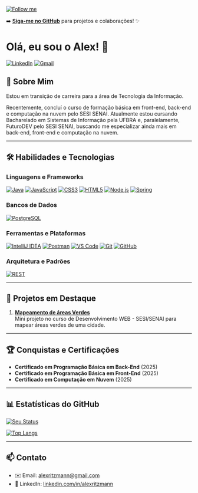 [![Follow me](https://img.shields.io/github/followers/alexritzmann?label=Seguir%20%40alexritzmann&style=social)](https://github.com/alexritzmann)

➡️ **[Siga-me no GitHub](https://github.com/alexritzmann)** para projetos e colaborações! ✨

# Olá, eu sou o Alex! 👋

[![LinkedIn](https://img.shields.io/badge/LinkedIn-0077B5?style=for-the-badge&logo=linkedin&logoColor=white)](https://www.linkedin.com/in/alexritzmann/)
[![Gmail](https://img.shields.io/badge/Gmail-D14836?style=for-the-badge&logo=gmail&logoColor=white)](mailto:alexritzmann@gmail.com)

## 🚀 Sobre Mim
Estou em transição de carreira para a área de Tecnologia da Informação.

Recentemente, concluí o curso de formação básica em front-end, back-end e computação na nuvem pelo SESI SENAI.
Atualmente estou cursando Bacharelado em Sistemas de Informação pela UFBRA e, paralelamente, FuturoDEV pelo SESI SENAI, buscando me especializar ainda mais em back-end, front-end e computação na nuvem.

---

## 🛠 Habilidades e Tecnologias

### Linguagens e Frameworks
[![Java](https://img.shields.io/badge/Java-ED8B00?style=for-the-badge&logo=openjdk&logoColor=white)](https://www.oracle.com/java/)
[![JavaScript](https://img.shields.io/badge/JavaScript-F7DF1E?style=for-the-badge&logo=javascript&logoColor=black)](https://developer.mozilla.org/en-US/docs/Web/JavaScript)
[![CSS3](https://img.shields.io/badge/CSS3-1572B6?style=for-the-badge&logo=css3&logoColor=white)](https://developer.mozilla.org/en-US/docs/Web/CSS)
[![HTML5](https://img.shields.io/badge/HTML5-E34F26?style=for-the-badge&logo=html5&logoColor=white)](https://developer.mozilla.org/en-US/docs/Web/HTML)
[![Node.js](https://img.shields.io/badge/Node.js-339933?style=for-the-badge&logo=nodedotjs&logoColor=white)](https://nodejs.org/)
[![Spring](https://img.shields.io/badge/Spring-6DB33F?style=for-the-badge&logo=spring&logoColor=white)](https://spring.io/)

### Bancos de Dados
[![PostgreSQL](https://img.shields.io/badge/PostgreSQL-4169E1?style=for-the-badge&logo=postgresql&logoColor=white)](https://www.postgresql.org/)

### Ferramentas e Plataformas
[![IntelliJ IDEA](https://img.shields.io/badge/IntelliJ_IDEA-000000?style=for-the-badge&logo=intellij-idea&logoColor=white)](https://www.jetbrains.com/idea/)
[![Postman](https://img.shields.io/badge/Postman-FF6C37?style=for-the-badge&logo=postman&logoColor=white)](https://www.postman.com/)
[![VS Code](https://img.shields.io/badge/VSCode-007ACC?style=for-the-badge&logo=visual-studio-code&logoColor=white)](https://code.visualstudio.com/)
[![Git](https://img.shields.io/badge/Git-F05032?style=for-the-badge&logo=git&logoColor=white)](https://git-scm.com/)
[![GitHub](https://img.shields.io/badge/GitHub-181717?style=for-the-badge&logo=github&logoColor=white)](https://github.com/)

### Arquitetura e Padrões
[![REST](https://img.shields.io/badge/REST_API-FF6C37?style=for-the-badge&logo=rest&logoColor=white)](https://developer.mozilla.org/en-US/docs/Glossary/REST)

---

## 🌟 Projetos em Destaque

1. **[Mapeamento de áreas Verdes](https://github.com/alexritzmann/exercicios_curso_futuro_dev/tree/main/MapeamentoAreasVerdesJoinville)**  
   Mini projeto no curso de Desenvolvimento WEB - SESI/SENAI para mapear áreas verdes de uma cidade. 

---

## 🏆 Conquistas e Certificações
  
- **Certificado em Programação Básica em Back-End** (2025)
- **Certificado em Programação Básica em Front-End** (2025)
- **Certificado em Computação em Nuvem** (2025)

---

## 📊 Estatísticas do GitHub

[![Seu Status](https://github-readme-stats.vercel.app/api?username=alexritzmann&show_icons=true&theme=dracula)](https://github.com/alexritzmann)

[![Top Langs](https://github-readme-stats.vercel.app/api/top-langs/?username=alexritzmann&layout=compact&theme=dracula)](https://github.com/alexritzmann)

---

## 📫 Contato

- ✉️ Email: [alexritzmann@gmail.com](mailto:alexritzmann@gmail.com)
- 💼 LinkedIn: [linkedin.com/in/alexritzmann](https://linkedin.com/in/alexritzmann)

